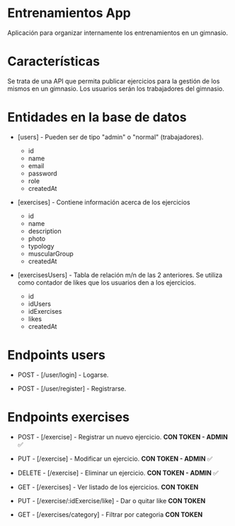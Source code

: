 # Entrenamientos App

Aplicación para organizar internamente los entrenamientos en un gimnasio.

# Características

Se trata de una API que permita publicar ejercicios para la gestión de los mismos en un gimnasio. Los usuarios serán los trabajadores del gimnasio.

# Entidades en la base de datos

- [users] - Pueden ser de tipo "admin" o "normal" (trabajadores).

  - id
  - name
  - email
  - password
  - role
  - createdAt

- [exercises] - Contiene información acerca de los ejercicios

  - id
  - name
  - description
  - photo
  - typology
  - muscularGroup
  - createdAt

- [exercisesUsers] - Tabla de relación m/n de las 2 anteriores. Se utiliza como contador de likes que los usuarios den a los ejercicios.
  - id
  - idUsers
  - idExercises
  - likes
  - createdAt

# Endpoints users

- POST - [/user/login] - Logarse.

- POST - [/user/register] - Registrarse.

# Endpoints exercises

- POST - [/exercise] - Registrar un nuevo ejercicio. **CON TOKEN - ADMIN** ✅

- PUT - [/exercise] - Modificar un ejercicio. **CON TOKEN - ADMIN** ✅

- DELETE - [/exercise] - Eliminar un ejercicio. **CON TOKEN - ADMIN** ✅

- GET - [/exercises] - Ver listado de los ejercicios. **CON TOKEN**

- PUT - [/exercise/:idExercise/like] - Dar o quitar like **CON TOKEN**

- GET - [/exercises/category] - Filtrar por categoria **CON TOKEN**

